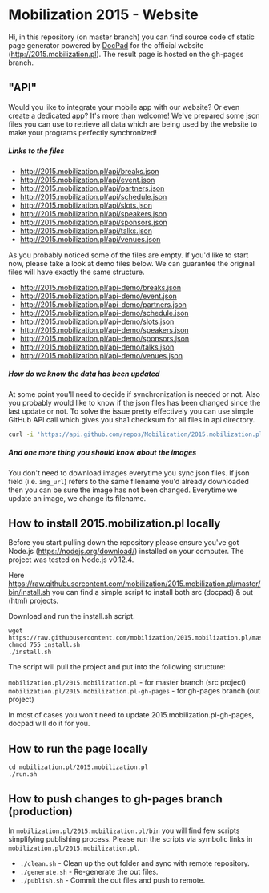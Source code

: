 # Mobilization 2015 - Website
Hi, in this repository (on master branch) you can find source code of static page generator powered by [DocPad](https://docpad.org) for the official website (http://2015.mobilization.pl). The result page is hosted on the gh-pages branch.

## "API"

Would you like to integrate your mobile app with our website? Or even create a dedicated app? It's more than welcome! We've prepared some json files you can use to retrieve all data which are being used by the website to make your programs perfectly synchronized!

##### Links to the files
- http://2015.mobilization.pl/api/breaks.json
- http://2015.mobilization.pl/api/event.json
- http://2015.mobilization.pl/api/partners.json
- http://2015.mobilization.pl/api/schedule.json
- http://2015.mobilization.pl/api/slots.json
- http://2015.mobilization.pl/api/speakers.json
- http://2015.mobilization.pl/api/sponsors.json
- http://2015.mobilization.pl/api/talks.json
- http://2015.mobilization.pl/api/venues.json

As you probably noticed some of the files are empty. If you'd like to start now, please take a look at demo files below. We can guarantee the original files will have exactly the same structure.

- http://2015.mobilization.pl/api-demo/breaks.json
- http://2015.mobilization.pl/api-demo/event.json
- http://2015.mobilization.pl/api-demo/partners.json
- http://2015.mobilization.pl/api-demo/schedule.json
- http://2015.mobilization.pl/api-demo/slots.json
- http://2015.mobilization.pl/api-demo/speakers.json
- http://2015.mobilization.pl/api-demo/sponsors.json
- http://2015.mobilization.pl/api-demo/talks.json
- http://2015.mobilization.pl/api-demo/venues.json

##### How do we know the data has been updated 
At some point you'll need to decide if synchronization is needed or not. Also you probably would like to know if the json files has been changed since the last update or not. To solve the issue pretty effectively you can use simple GitHub API call which gives you sha1 checksum for all files in api directory. 

```bash
curl -i 'https://api.github.com/repos/Mobilization/2015.mobilization.pl/contents/api?ref=gh-pages'
```

##### And one more thing you should know about the images
You don't need to download images everytime you sync json files. If json field (i.e. `img_url`) refers to the same filename you'd already downloaded then you can be sure the image has not been changed. Everytime we update an image, we change its filename. 

## How to install 2015.mobilization.pl locally

Before you start pulling down the repository please ensure you've got Node.js (https://nodejs.org/download/) installed on your computer. The project was tested on Node.js v0.12.4.

Here https://raw.githubusercontent.com/mobilization/2015.mobilization.pl/master/bin/install.sh you can find a simple script to install both src (docpad) & out (html) projects.

Download and run the install.sh script.
```
wget https://raw.githubusercontent.com/mobilization/2015.mobilization.pl/master/bin/install.sh
chmod 755 install.sh
./install.sh
``` 

The script will pull the project and put into the following structure:

`mobilization.pl/2015.mobilization.pl` - for master branch (src project)
`mobilization.pl/2015.mobilization.pl-gh-pages` - for gh-pages branch (out project)

In most of cases you won't need to update 2015.mobilization.pl-gh-pages, docpad will do it for you.

## How to run the page locally

```
cd mobilization.pl/2015.mobilization.pl
./run.sh
```

## How to push changes to gh-pages branch (production)

In `mobilization.pl/2015.mobilization.pl/bin` you will find few scripts simplifying publishing process. Please run the scripts via symbolic links in `mobilization.pl/2015.mobilization.pl`.

- `./clean.sh` - Clean up the out folder and sync with remote repository.
- `./generate.sh` - Re-generate the out files.
- `./publish.sh` - Commit the out files and push to remote.


